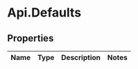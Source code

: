 # Api.Defaults

## Properties

Name | Type | Description | Notes
------------ | ------------- | ------------- | -------------


